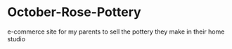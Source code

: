 # October-Rose-Pottery
e-commerce site for my parents to sell the pottery they make in their home studio
